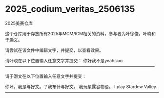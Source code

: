 # 2025_codium_veritas_2506135
 2025美赛仓库



这个仓库用于存放所有2025年MCM/ICM相关的资料，参与者为叶徐俊，叶晓和于灏文。

请尝试在该文件中编辑文字，并提交，以查看效果。


请叶晓在以下位置输入任意文字并提交：
你好我不是yeahsiao
———————————————————————————————————

请于灏文在以下位置输入任意文字并提交：

你坏。我是与好文。？我布什与好文。
我玩星露谷物语。
I play Stardew Valley.
————————————————————————————————————
